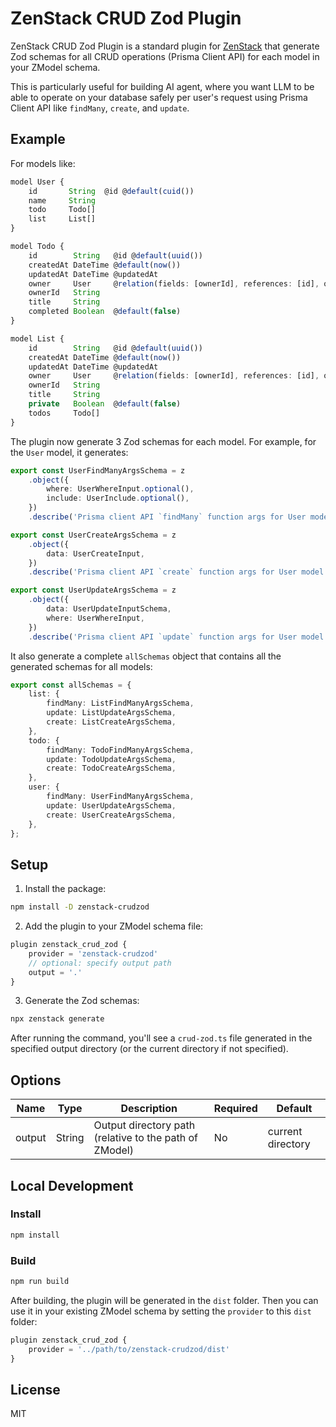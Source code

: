 # ZenStack CRUD Zod Plugin

ZenStack CRUD Zod Plugin is a standard plugin for [ZenStack](https://zenstack.dev) that generate Zod schemas for all CRUD operations (Prisma Client API) for each model in your ZModel schema.

This is particularly useful for building AI agent, where you want LLM to be able to operate on your database safely per user's request using Prisma Client API like `findMany`, `create`, and `update`.

## Example

For models like:

```typescript
model User {
    id       String  @id @default(cuid())
    name     String
    todo     Todo[]
    list     List[]
}

model Todo {
    id        String   @id @default(uuid())
    createdAt DateTime @default(now())
    updatedAt DateTime @updatedAt
    owner     User     @relation(fields: [ownerId], references: [id], onDelete: Cascade)
    ownerId   String
    title     String
    completed Boolean  @default(false)
}

model List {
    id        String   @id @default(uuid())
    createdAt DateTime @default(now())
    updatedAt DateTime @updatedAt
    owner     User     @relation(fields: [ownerId], references: [id], onDelete: Cascade)
    ownerId   String
    title     String
    private   Boolean  @default(false)
    todos     Todo[]
}
```

The plugin now generate 3 Zod schemas for each model. For example, for the `User` model, it generates:

```typescript
export const UserFindManyArgsSchema = z
    .object({
        where: UserWhereInput.optional(),
        include: UserInclude.optional(),
    })
    .describe('Prisma client API `findMany` function args for User model');

export const UserCreateArgsSchema = z
    .object({
        data: UserCreateInput,
    })
    .describe('Prisma client API `create` function args for User model');

export const UserUpdateArgsSchema = z
    .object({
        data: UserUpdateInputSchema,
        where: UserWhereInput,
    })
    .describe('Prisma client API `update` function args for User model');
```

It also generate a complete `allSchemas` object that contains all the generated schemas for all models:

```typescript
export const allSchemas = {
    list: {
        findMany: ListFindManyArgsSchema,
        update: ListUpdateArgsSchema,
        create: ListCreateArgsSchema,
    },
    todo: {
        findMany: TodoFindManyArgsSchema,
        update: TodoUpdateArgsSchema,
        create: TodoCreateArgsSchema,
    },
    user: {
        findMany: UserFindManyArgsSchema,
        update: UserUpdateArgsSchema,
        create: UserCreateArgsSchema,
    },
};
```

## Setup

1. Install the package:

```bash
npm install -D zenstack-crudzod
```

2. Add the plugin to your ZModel schema file:

```typescript
plugin zenstack_crud_zod {
    provider = 'zenstack-crudzod'
    // optional: specify output path
    output = '.'
}
```

3. Generate the Zod schemas:

```bash
npx zenstack generate
```

After running the command, you'll see a `crud-zod.ts` file generated in the specified output directory (or the current directory if not specified).

## Options

| Name   | Type   | Description                                            | Required | Default           |
| ------ | ------ | ------------------------------------------------------ | -------- | ----------------- |
| output | String | Output directory path (relative to the path of ZModel) | No       | current directory |

## Local Development

### Install

```bash
npm install
```

### Build

```bash
npm run build
```

After building, the plugin will be generated in the `dist` folder. Then you can use it in your existing ZModel schema by setting the `provider` to this `dist` folder:

```typescript
plugin zenstack_crud_zod {
    provider = '../path/to/zenstack-crudzod/dist'
}
```

## License

MIT
